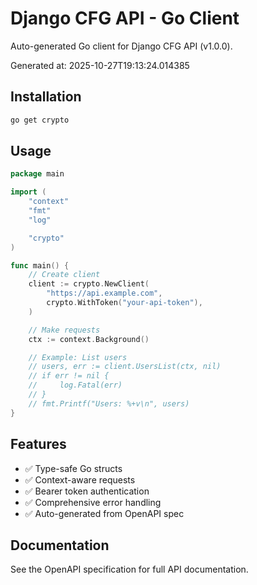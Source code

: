 # Django CFG API - Go Client

Auto-generated Go client for Django CFG API (v1.0.0).

Generated at: 2025-10-27T19:13:24.014385

## Installation

```bash
go get crypto
```

## Usage

```go
package main

import (
	"context"
	"fmt"
	"log"

	"crypto"
)

func main() {
	// Create client
	client := crypto.NewClient(
		"https://api.example.com",
		crypto.WithToken("your-api-token"),
	)

	// Make requests
	ctx := context.Background()

	// Example: List users
	// users, err := client.UsersList(ctx, nil)
	// if err != nil {
	//     log.Fatal(err)
	// }
	// fmt.Printf("Users: %+v\n", users)
}
```

## Features

- ✅ Type-safe Go structs
- ✅ Context-aware requests
- ✅ Bearer token authentication
- ✅ Comprehensive error handling
- ✅ Auto-generated from OpenAPI spec

## Documentation

See the OpenAPI specification for full API documentation.
